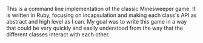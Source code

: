 This is a command line implementation of the classic Minesweeper game. It is written in Ruby, focusing on incapsulation and making each class's API as abstract and high level as I can. My goal was to write this game in a way that could be very quickly and easily understood from the way that the different classes interact with each other.
